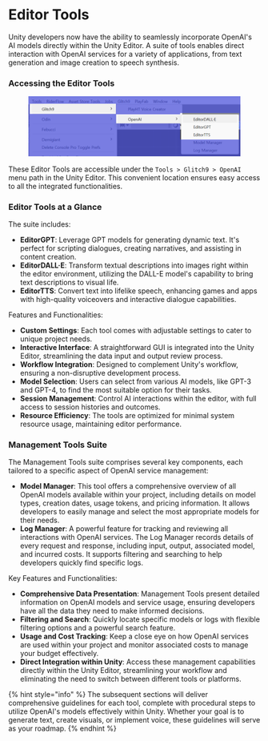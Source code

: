 # Editor Tools

Unity developers now have the ability to seamlessly incorporate OpenAI's AI models directly within the Unity Editor. A suite of tools enables direct interaction with OpenAI services for a variety of applications, from text generation and image creation to speech synthesis.

### Accessing the Editor Tools

<figure><img src="../../.gitbook/assets/image (23).png" alt=""><figcaption></figcaption></figure>

These Editor Tools are accessible under the `Tools > Glitch9 > OpenAI` menu path in the Unity Editor. This convenient location ensures easy access to all the integrated functionalities.

### Editor Tools at a Glance

The suite includes:

* **EditorGPT**: Leverage GPT models for generating dynamic text. It's perfect for scripting dialogues, creating narratives, and assisting in content creation.
* **EditorDALL·E**: Transform textual descriptions into images right within the editor environment, utilizing the DALL-E model's capability to bring text descriptions to visual life.
* **EditorTTS**: Convert text into lifelike speech, enhancing games and apps with high-quality voiceovers and interactive dialogue capabilities.

Features and Functionalities:

* **Custom Settings**: Each tool comes with adjustable settings to cater to unique project needs.
* **Interactive Interface**: A straightforward GUI is integrated into the Unity Editor, streamlining the data input and output review process.
* **Workflow Integration**: Designed to complement Unity's workflow, ensuring a non-disruptive development process.
* **Model Selection**: Users can select from various AI models, like GPT-3 and GPT-4, to find the most suitable option for their tasks.
* **Session Management**: Control AI interactions within the editor, with full access to session histories and outcomes.
* **Resource Efficiency**: The tools are optimized for minimal system resource usage, maintaining editor performance.

### Management Tools Suite

The Management Tools suite comprises several key components, each tailored to a specific aspect of OpenAI service management:

* **Model Manager**: This tool offers a comprehensive overview of all OpenAI models available within your project, including details on model types, creation dates, usage tokens, and pricing information. It allows developers to easily manage and select the most appropriate models for their needs.
* **Log Manager**: A powerful feature for tracking and reviewing all interactions with OpenAI services. The Log Manager records details of every request and response, including input, output, associated model, and incurred costs. It supports filtering and searching to help developers quickly find specific logs.

Key Features and Functionalities:

* **Comprehensive Data Presentation**: Management Tools present detailed information on OpenAI models and service usage, ensuring developers have all the data they need to make informed decisions.
* **Filtering and Search**: Quickly locate specific models or logs with flexible filtering options and a powerful search feature.
* **Usage and Cost Tracking**: Keep a close eye on how OpenAI services are used within your project and monitor associated costs to manage your budget effectively.
* **Direct Integration within Unity**: Access these management capabilities directly within the Unity Editor, streamlining your workflow and eliminating the need to switch between different tools or platforms.

{% hint style="info" %}
The subsequent sections will deliver comprehensive guidelines for each tool, complete with procedural steps to utilize OpenAI's models effectively within Unity. Whether your goal is to generate text, create visuals, or implement voice, these guidelines will serve as your roadmap.
{% endhint %}
